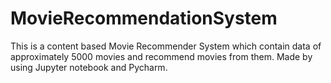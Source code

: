 # MovieRecommendationSystem
This is a content based Movie Recommender System which contain data of approximately 5000 movies and recommend movies from them. Made by using Jupyter notebook and Pycharm.
